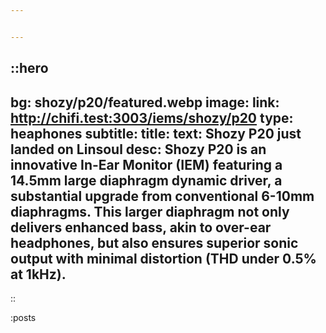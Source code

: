 ```yaml
---


---
```

::hero
---
bg: shozy/p20/featured.webp
image: 
link: http://chifi.test:3003/iems/shozy/p20
type: heaphones
subtitle: 
title: 
text: Shozy P20 just landed on Linsoul
desc: Shozy P20 is an innovative In-Ear Monitor (IEM) featuring a 14.5mm large diaphragm dynamic driver, a substantial upgrade from conventional 6-10mm diaphragms. This larger diaphragm not only delivers enhanced bass, akin to over-ear headphones, but also ensures superior sonic output with minimal distortion (THD under 0.5% at 1kHz).
---
::

:posts